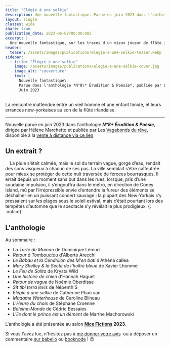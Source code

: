 ```yaml
---
title: "Élégie à une selkie"
description: Une nouvelle fantastique. Parue en juin 2023 dans l'anthologie Érudition & Poésie, publiée par Les Vagabonds du Rêve.
layout: single
classes: wide
share: true
publication_date: 2023-06-02T00:00:00Z
excerpt: |
  Une nouvelle fantastique, sur les traces d'un vieux joueur de flûte irlandais à travers New-York
header:
  teaser: /assets/images/publications/elegie-a-une-selkie-teaser.webp
sidebar:
  - title: "Élégie à une selkie"
    image: /assets/images/publications/elegie-a-une-selkie-cover.jpg
    image_alt: "couverture"
    text: |
      Nouvelle fantastique\
      Parue dans l'anthologie *N°8\* Érudition & Poésie*, publiée par Les Vagabonds du rêve\
      Juin 2023
---
```


La rencontre inattendue entre un vieil homme et une enfant timide, et leurs errances new-yorkaises au son de la flûte irlandaise.

<hr>

Nouvelle parue en juin 2023 dans l'anthologie ***N°8\* Érudition & Poésie***, dirigée par Hélène Marchetto et publiée par Les  <a href="https://www.vagabondsdureve.fr/" target="_blank">Vagabonds du rêve</a>, disponible à la <a href="https://www.vagabondsdureve.fr/produit/n8-eridution-poesie/" target="_blank">vente à distance via ce lien</a>.

## Un extrait&nbsp;?

<span style="margin-left: 1em;"></span>
La pluie s’était calmée, mais le sol du terrain vague, gorgé d’eau, rendait des sons visqueux à chacun de ses pas. La ville semblait s’être calfeutrée pour mieux se protéger de cette nuit traversée de féroces bourrasques. Il errait depuis un moment sans but dans les rues, lorsque, pris d’une soudaine impulsion, il s’engouffra dans le métro, en direction de Coney Island, mû par l’irrépressible envie d’entendre la fureur des éléments se déchaîner en un puissant concert sauvage&nbsp;: la plupart des New-Yorkais s’y pressaient sur les plages sous le soleil estival, mais c’était pourtant lors des tempêtes d’automne que le spectacle s’y révélait le plus prodigieux.
{: .notice}

## L'anthologie

Au sommaire&nbsp;:

- *La Tarte de Maman* de Dominique Lémuri
- *Retour à Tombouctou* d'Alberto Arecchi
- *Le Babau et la Cendrillon des M'en bati* d'Athéna callea
- *Mary Shelley & la Secte de l'huître bleue* de Xavier Lhomme
- *Le Feu de Solita* de Krysta Wild
- *Une histoire de chien* d'Hannah Haguet
- *Retour de vague* de Noémie Oberdisse
- *Sit tibi terra levis* de Népenth'S
- *Élégie à une selkie* de Catherine Phan van
- *Madame Waterhouse* de Caroline Blineau
- *L'Heure du choix* de Stéphane Croenne
- *Baleine-Monde* de Cédric Bessaies
- *L'île dont le prince est un dément* de Marthe Machorowski

L'anthologie a été présentée au salon **<a href="https://nice-fictions.fr/" target="_blank">Nice Fictions</a> 2023**.

Si vous l'avez lue, n'hésitez pas à [me donner votre avis](/contact)&nbsp; ou à déposer un commentaire <a href="https://www.babelio.com/livres/Arrecchi-N8rudition-Poesie/1533662" target="_blank">sur babelio</a> ou <a href="https://booknode.com/n8_erudition_poesie_03514436" target="_blank">booknode</a>&nbsp;! 😉